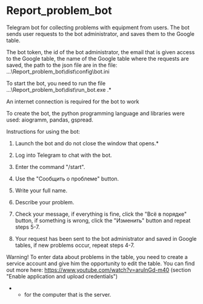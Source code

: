 # Report_problem_bot
 Telegram bot for collecting problems with equipment from users.
 The bot sends user requests to the bot administrator, and saves them to the Google table.


 The bot token, the id of the bot administrator, the email that is given access to the Google table, the name of the Google table where the requests are saved, the path to the json file are in the file: ...\Report_problem_bot\dist\config\bot.ini


 To start the bot, you need to run the file ...\Report_problem_bot\dist\run_bot.exe .*
 
 An internet connection is required for the bot to work


 To create the bot, the python programming language and libraries were used: aiogramm, pandas, gspread.


 Instructions for using the bot:

 1. Launch the bot and do not close the window that opens.*

 2. Log into Telegram to chat with the bot.

 3. Enter the command "/start".

 4. Use the "Сообщить о проблеме" button.

 5. Write your full name.

 6. Describe your problem.

 7. Check your message, if everything is fine, click the "Всё в порядке" button, if something is wrong, click the "Изменить" button and repeat steps 5-7.

 8. Your request has been sent to the bot administrator and saved in Google tables, if new problems occur, repeat steps 4-7.

Warning! To enter data about problems in the table, you need to create a service account and give him the opportunity to edit the table. You can find out more here: https://www.youtube.com/watch?v=aruInGd-m40 (section "Enable application and upload credentials")

 * - for the computer that is the server.
